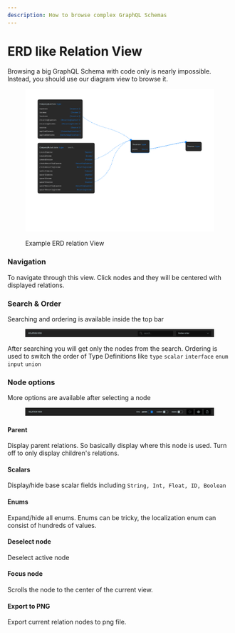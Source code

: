 ```yaml
---
description: How to browse complex GraphQL Schemas
---
```


# ERD like Relation View

Browsing a big GraphQL Schema with code only is nearly impossible. Instead, you should use our diagram view to browse it.

<figure><img src="../../.gitbook/assets/relation_view(18).png" alt=""><figcaption><p>Example ERD relation View</p></figcaption></figure>

### Navigation

To navigate through this view. Click nodes and they will be centered with displayed relations.

### Search & Order

Searching and ordering is available inside the top bar

<figure><img src="../../.gitbook/assets/image (2).png" alt=""><figcaption></figcaption></figure>

After searching you will get only the nodes from the search. Ordering is used to switch the order of Type Definitions like `type` `scalar` `interface` `enum` `input` `union`

### Node options

More options are available after selecting a node

<figure><img src="../../.gitbook/assets/image.png" alt=""><figcaption></figcaption></figure>

#### Parent

Display parent relations. So basically display where this node is used. Turn off to only display children's relations.

#### Scalars

Display/hide base scalar fields including `String, Int, Float, ID, Boolean`

#### Enums

Expand/hide all enums. Enums can be tricky, the localization enum can consist of hundreds of values.

#### Deselect node

Deselect active node

#### Focus node&#x20;

Scrolls the node to the center of the current view.

#### Export to PNG

Export current relation nodes to png file.

